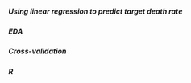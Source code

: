##### Using linear regression to predict target death rate
##### EDA
##### Cross-validation
##### R
